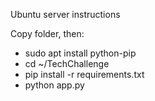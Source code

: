 Ubuntu server instructions

Copy folder, then:

- sudo apt install python-pip
- cd ~/TechChallenge
- pip install -r requirements.txt
- python app.py